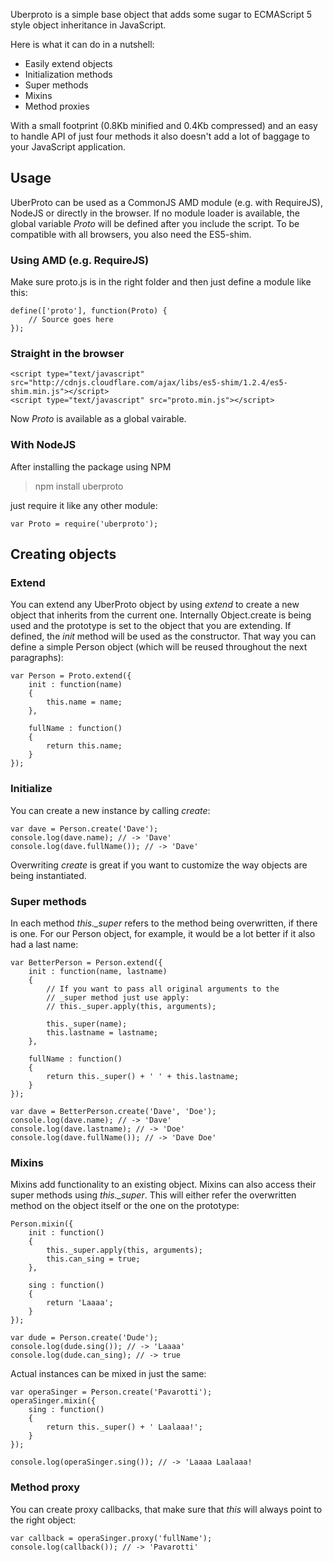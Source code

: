 Uberproto is a simple base object that adds some sugar to ECMAScript 5 style object inheritance
in JavaScript.

Here is what it can do in a nutshell:

- Easily extend objects
- Initialization methods
- Super methods
- Mixins
- Method proxies

With a small footprint (0.8Kb minified and 0.4Kb compressed) and an easy to handle
API of just four methods it also doesn't add a lot of baggage to your JavaScript application.

## Usage

UberProto can be used as a CommonJS AMD module (e.g. with RequireJS), NodeJS or directly
in the browser. If no module loader is available, the global variable _Proto_
will be defined after you include the script.
To be compatible with all browsers, you also need the ES5-shim.

### Using AMD (e.g. RequireJS)

Make sure proto.js is in the right folder and then just define a module like this:

	define(['proto'], function(Proto) {
		// Source goes here
	});

### Straight in the browser

	<script type="text/javascript" src="http://cdnjs.cloudflare.com/ajax/libs/es5-shim/1.2.4/es5-shim.min.js"></script>
	<script type="text/javascript" src="proto.min.js"></script>

Now _Proto_ is available as a global vairable.

### With NodeJS

After installing the package using NPM

> npm install uberproto

just require it like any other module:

	var Proto = require('uberproto');

## Creating objects

### Extend

You can extend any UberProto object by using *extend* to create a
new object that inherits from the current one. Internally Object.create is
being used and the prototype is set to the object that you are extending.
If defined, the _init_ method will be used as the constructor.
That way you can define a simple Person object (which will be reused
throughout the next paragraphs):

	var Person = Proto.extend({
		init : function(name)
		{
			this.name = name;
		},
		
		fullName : function()
		{
			return this.name;
		}
	});
	
### Initialize

You can create a new instance by calling _create_:	

	var dave = Person.create('Dave');
	console.log(dave.name); // -> 'Dave'
	console.log(dave.fullName()); // -> 'Dave'

Overwriting _create_ is great if you want to customize the way objects are being
instantiated.

### Super methods
	
In each method *this.\_super* refers to the method being overwritten,
if there is one. For our Person object, for example, it would be a lot better
if it also had a last name:

	var BetterPerson = Person.extend({
		init : function(name, lastname)
		{
			// If you want to pass all original arguments to the
			// _super method just use apply:
			// this._super.apply(this, arguments);
			
			this._super(name);
			this.lastname = lastname;
		},
		
		fullName : function()
		{
			return this._super() + ' ' + this.lastname;
		}
	});

	var dave = BetterPerson.create('Dave', 'Doe');
	console.log(dave.name); // -> 'Dave'
	console.log(dave.lastname); // -> 'Doe'
	console.log(dave.fullName()); // -> 'Dave Doe'

### Mixins

Mixins add functionality to an existing object. Mixins can also
access their super methods using *this.\_super*. This will either refer
the overwritten method on the object itself or the one on the prototype:

	Person.mixin({
		init : function()
		{
			this._super.apply(this, arguments);
			this.can_sing = true;
		},
		
		sing : function()
		{
			return 'Laaaa';
		}
	});
	
	var dude = Person.create('Dude');
	console.log(dude.sing()); // -> 'Laaaa'
	console.log(dude.can_sing); // -> true

Actual instances can be mixed in just the same:

	var operaSinger = Person.create('Pavarotti');
	operaSinger.mixin({
		sing : function()
		{
			return this._super() + ' Laalaaa!';
		}
	});

	console.log(operaSinger.sing()); // -> 'Laaaa Laalaaa!

### Method proxy

You can create proxy callbacks, that make sure that _this_ will always
point to the right object:
	
	var callback = operaSinger.proxy('fullName');
	console.log(callback()); // -> 'Pavarotti'

